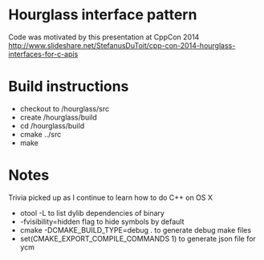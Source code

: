 # Hourglass interface pattern
Code was motivated by this presentation at CppCon 2014
http://www.slideshare.net/StefanusDuToit/cpp-con-2014-hourglass-interfaces-for-c-apis

# Build instructions
- checkout to /hourglass/src
- create /hourglass/build
- cd /hourglass/build
- cmake ../src
- make

# Notes
Trivia picked up as I continue to learn how to do C++ on OS X
- otool -L to list dylib dependencies of binary
- -fvisibility=hidden flag to hide symbols by default
- cmake -DCMAKE_BUILD_TYPE=debug . to generate debug make files
- set(CMAKE_EXPORT_COMPILE_COMMANDS 1) to generate json file for ycm
